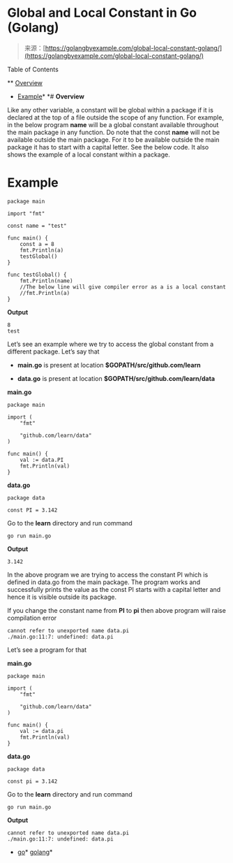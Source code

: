 <!--yml
category: 未分类
date: 2024-10-13 06:27:53
-->

# Global and Local Constant in Go (Golang)

> 来源：[https://golangbyexample.com/global-local-constant-golang/](https://golangbyexample.com/global-local-constant-golang/)

Table of Contents

 **   [Overview](#Overview "Overview")
*   [Example](#Example "Example")*  *# **Overview**

Like any other variable, a constant will be global within a package if it is declared at the top of a file outside the scope of any function. For example, in the below program **name** will be a global constant available throughout the main package in any function. Do note that the const **name** will not be available outside the main package. For it to be available outside the main package it has to start with a capital letter. See the below code. It also shows the example of a local constant within a package.

# **Example**

```
package main

import "fmt"

const name = "test"

func main() {
    const a = 8
    fmt.Println(a)
    testGlobal()
}

func testGlobal() {
    fmt.Println(name)
    //The below line will give compiler error as a is a local constant
    //fmt.Println(a)
}
```

**Output**

```
8
test
```

Let’s see an example where we try to access the global constant from a different package. Let’s say that

*   **main.go** is present at location **$GOPATH/src/github.com/learn**

*   **data.go** is present at location **$GOPATH/src/github.com/learn/data**

**main.go**

```
package main

import (
	"fmt"

	"github.com/learn/data"
)

func main() {
	val := data.PI
	fmt.Println(val)
}
```

**data.go**

```
package data

const PI = 3.142
```

Go to the **learn** directory and run command

```
go run main.go
```

**Output**

```
3.142
```

In the above program we are trying to access the constant PI which is defined in data.go from the main package. The program works and successfully prints the value as the const PI starts with a capital letter and hence it is visible outside its package.

If you change the constant name from **PI** to **pi** then above program will raise compilation error

```
cannot refer to unexported name data.pi
./main.go:11:7: undefined: data.pi
```

Let’s see a program for that

**main.go**

```
package main

import (
	"fmt"

	"github.com/learn/data"
)

func main() {
	val := data.pi
	fmt.Println(val)
}
```

**data.go**

```
package data

const pi = 3.142
```

Go to the **learn** directory and run command

```
go run main.go
```

**Output**

```
cannot refer to unexported name data.pi
./main.go:11:7: undefined: data.pi
```

*   [go](https://golangbyexample.com/tag/go/)*   [golang](https://golangbyexample.com/tag/golang/)*